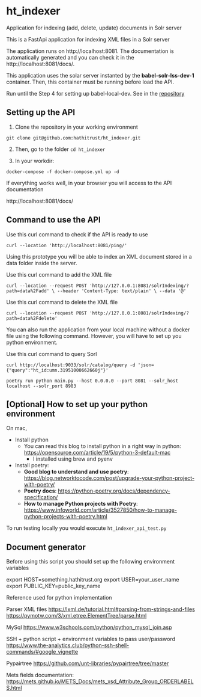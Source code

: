 # ht_indexer
Application for indexing (add, delete, update) documents in Solr server

This is a FastApi application for indexing XML files in a Solr server

The application runs on http://localhost:8081. The documentation is automatically generated 
and you can check it in the http://localhost:8081/docs/.

This application uses the solar server instanted by the **babel-solr-lss-dev-1** container. 
Then, this container must be running before load the API.

Run until the Step 4 for setting up babel-local-dev. See in the [repository](https://github.com/hathitrust/babel-local-dev) 

## Setting up the API

1. Clone the repository in your working environment

``git clone git@github.com:hathitrust/ht_indexer.git``

2. Then, go to the folder ``cd ht_indexer``

3. In your workdir:

```docker-compose -f docker-compose.yml up -d```

If everything works well, in your browser you will access to the API documentation

http://localhost:8081/docs/

## Command to use the API

Use this curl command to check if the API is ready to use

``curl --location 'http://localhost:8081/ping/'``

Using this prototype you will be able to index an XML document stored in a data folder inside the server.

Use this curl command to add the XML file

``curl --location --request POST 'http://127.0.0.1:8081/solrIndexing/?path=data%2Fadd' \
--header 'Content-Type: text/plain' \
--data '@'``

Use this curl command to delete the XML file

``curl --location --request POST 'http://127.0.0.1:8081/solrIndexing/?path=data%2Fdelete'``

You can also run the application from your local machine without a docker file using the following command. 
However, you will have to set up you python environment.

Use this curl command to query Sorl

``curl http://localhost:9033/solr/catalog/query -d 'json={"query":"ht_id:umn.31951000662660j"}'``

``poetry run python main.py --host 0.0.0.0 --port 8081 --solr_host localhost --solr_port 8983``

## [Optional] How to set up your python environment

On mac,

* Install python
  * You can read this blog to install python in a right way in python: https://opensource.com/article/19/5/python-3-default-mac
    * I installed using brew and pyenv 
* Install poetry:
  * **Good blog to understand and use poetry**: https://blog.networktocode.com/post/upgrade-your-python-project-with-poetry/
  * **Poetry docs**: https://python-poetry.org/docs/dependency-specification/
  * **How to manage Python projects with Poetry**: https://www.infoworld.com/article/3527850/how-to-manage-python-projects-with-poetry.html

To run testing locally you would execute `ht_indexer_api_test.py` 

## Document generator

Before using this script you should set up the following environment variables

export HOST=something.hathitrust.org
export USER=your_user_name
export PUBLIC_KEY=public_key_name

Reference used for python implementation

Parser XML files
https://lxml.de/tutorial.html#parsing-from-strings-and-files
https://pymotw.com/3/xml.etree.ElementTree/parse.html

MySql
https://www.w3schools.com/python/python_mysql_join.asp

SSH + python script + environment variables to pass user/password
https://www.the-analytics.club/python-ssh-shell-commands/#google_vignette

Pypairtree
https://github.com/unt-libraries/pypairtree/tree/master

Mets fields documentation: https://mets.github.io/METS_Docs/mets_xsd_Attribute_Group_ORDERLABELS.html

